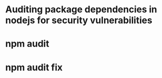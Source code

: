 # Auditing package dependencies in nodejs for security vulnerabilities

# npm audit

# npm audit fix